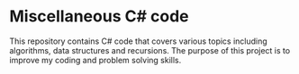 # Miscellaneous C# code
This repository contains C# code that covers various topics including algorithms, data structures and recursions. The purpose of this project is to improve my coding and problem solving skills.